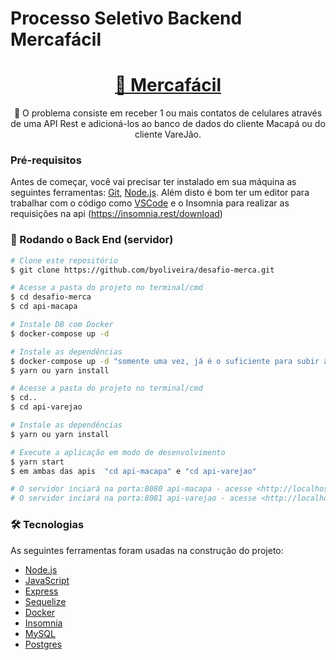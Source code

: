 # Processo Seletivo Backend Mercafácil

<h1 align="center">
    <a href="https://mercafacil.com//">🔗 Mercafácil</a>
</h1>
<p align="center">🚀 O problema consiste em receber 1 ou mais contatos de celulares através de uma API Rest e adicioná-los ao banco de dados do cliente Macapá ou do cliente VareJão.</p>

### Pré-requisitos

Antes de começar, você vai precisar ter instalado em sua máquina as seguintes ferramentas:
[Git](https://git-scm.com), [Node.js](https://nodejs.org/en/). 
Além disto é bom ter um editor para trabalhar com o código como [VSCode](https://code.visualstudio.com/) e o Insomnia para realizar as requisições na api (https://insomnia.rest/download)

### 🎲 Rodando o Back End (servidor)

```bash
# Clone este repositório
$ git clone https://github.com/byoliveira/desafio-merca.git

# Acesse a pasta do projeto no terminal/cmd
$ cd desafio-merca
$ cd api-macapa

# Instale DB com Docker
$ docker-compose up -d

# Instale as dependências
$ docker-compose up -d "somente uma vez, já é o suficiente para subir as imagens db necessárias"
$ yarn ou yarn install

# Acesse a pasta do projeto no terminal/cmd
$ cd..
$ cd api-varejao

# Instale as dependências
$ yarn ou yarn install

# Execute a aplicação em modo de desenvolvimento
$ yarn start
$ em ambas das apis  "cd api-macapa" e "cd api-varejao" 

# O servidor inciará na porta:8080 api-macapa - acesse <http://localhost:8080>
# O servidor inciará na porta:8081 api-varejao - acesse <http://localhost:8081>
```


### 🛠 Tecnologias

As seguintes ferramentas foram usadas na construção do projeto:

- [Node.js](https://nodejs.org/en/)
- [JavaScript](https://developer.mozilla.org/pt-BR/docs/Web/JavaScript)
- [Express](https://expressjs.com/pt-br/)
- [Sequelize](https://sequelize.org/)
- [Docker](https://www.docker.com/)
- [Insomnia](https://insomnia.rest/)
- [MySQL](https://www.mysql.com/)
- [Postgres](https://www.postgresql.org/)

